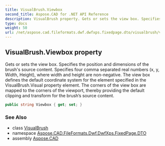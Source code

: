 ```yaml
---
title: VisualBrush.Viewbox
second_title: Aspose.CAD for .NET API Reference
description: VisualBrush property. Gets or sets the view box. Specifies the position and dimensions of the brushs source content. Specifies four comma separated real numbers x y Width Height where width and height are nonnegative. The view box defines the default coordinate system for the element specified in the VisualBrush.Visual property element. The corners of the view box are mapped to the corners of the viewport thereby providing the default clipping and transform for the brushs source content
type: docs
weight: 50
url: /net/aspose.cad.fileformats.dwf.dwfxps.fixedpage.dto/visualbrush/viewbox/
---
```

## VisualBrush.Viewbox property

Gets or sets the view box. Specifies the position and dimensions of the brush's source content. Specifies four comma separated real numbers (x, y, Width, Height), where width and height are non-negative. The view box defines the default coordinate system for the element specified in the VisualBrush.Visual property element. The corners of the view box are mapped to the corners of the viewport, thereby providing the default clipping and transform for the brush’s source content.

```csharp
public string Viewbox { get; set; }
```

### See Also

* class [VisualBrush](../)
* namespace [Aspose.CAD.FileFormats.Dwf.DwfXps.FixedPage.DTO](../../../aspose.cad.fileformats.dwf.dwfxps.fixedpage.dto/)
* assembly [Aspose.CAD](../../../)


